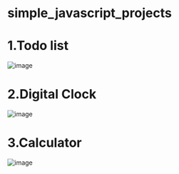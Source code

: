 # simple_javascript_projects

# 1.Todo list
![image](https://user-images.githubusercontent.com/86395727/229329275-bd05a5f1-8a2c-4a90-b2dd-393f936e9bac.png)

# 2.Digital Clock
![image](https://user-images.githubusercontent.com/86395727/229329376-317bf309-dabd-40c4-9c2e-e96854404ba0.png)

# 3.Calculator
![image](https://user-images.githubusercontent.com/86395727/229329417-63cdb125-c811-4328-9658-b652b3f7cd61.png)
